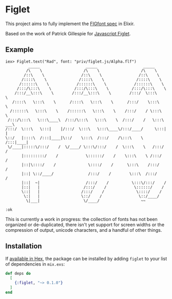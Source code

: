 # Figlet

This project aims to fully implement the [FIGfont spec](http://www.jave.de/figlet/figfont.html) in Elixir.

Based on the work of Patrick Gillespie for [Javascript Figlet](https://github.com/patorjk/figlet.js).

## Example

```
iex> Figlet.text("Rad", font: "priv/figlet.js/Alpha.flf")
          _____                    _____                    _____
         /\    \                  /\    \                  /\    \
        /::\    \                /::\    \                /::\    \
       /::::\    \              /::::\    \              /::::\    \
      /::::::\    \            /::::::\    \            /::::::\    \
     /:::/\:::\    \          /:::/\:::\    \          /:::/\:::\    \
    /:::/__\:::\    \        /:::/__\:::\    \        /:::/  \:::\    \
   /::::\   \:::\    \      /::::\   \:::\    \      /:::/    \:::\    \
  /::::::\   \:::\    \    /::::::\   \:::\    \    /:::/    / \:::\    \
 /:::/\:::\   \:::\____\  /:::/\:::\   \:::\    \  /:::/    /   \:::\ ___\
/:::/  \:::\   \:::|    |/:::/  \:::\   \:::\____\/:::/____/     \:::|    |
\::/   |::::\  /:::|____|\::/    \:::\  /:::/    /\:::\    \     /:::|____|
 \/____|:::::\/:::/    /  \/____/ \:::\/:::/    /  \:::\    \   /:::/    /
       |:::::::::/    /            \::::::/    /    \:::\    \ /:::/    /
       |::|\::::/    /              \::::/    /      \:::\    /:::/    /
       |::| \::/____/               /:::/    /        \:::\  /:::/    /
       |::|  ~|                    /:::/    /          \:::\/:::/    /
       |::|   |                   /:::/    /            \::::::/    /
       \::|   |                  /:::/    /              \::::/    /
        \:|   |                  \::/    /                \::/____/
         \|___|                   \/____/                  ~~

:ok
```

This is currently a work in progress: the collection of fonts has not been organized or de-duplicated, there isn't yet support for screen widths or the compression of output, unicode characters, and a handful of other things.

## Installation

If [available in Hex](https://hex.pm/docs/publish), the package can be installed
by adding `figlet` to your list of dependencies in `mix.exs`:

```elixir
def deps do
  [
    {:figlet, "~> 0.1.0"}
  ]
end
```
